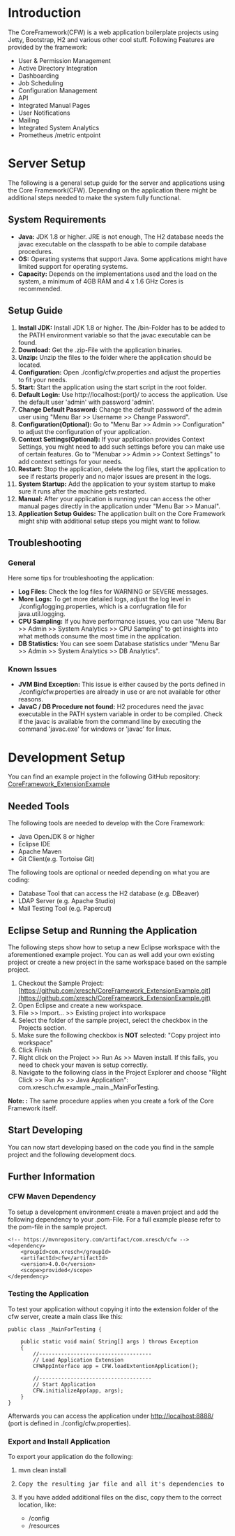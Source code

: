 # Introduction
The CoreFramework(CFW) is a web application boilerplate projects using Jetty, Bootstrap, H2 and various other cool stuff. 
Following Features are provided by the framework:
- User & Permission Management
- Active Directory Integration
- Dashboarding
- Job Scheduling
- Configuration Management
- API
- Integrated Manual Pages
- User Notifications
- Mailing
- Integrated System Analytics
- Prometheus /metric entpoint

# Server Setup
The following is a general setup guide for the server and applications using the Core Framework(CFW). Depending on the application there might be additional steps needed to make the system fully functional.

## System Requirements
*   **Java:** JDK 1.8 or higher. JRE is not enough, The H2 database needs the javac executable on the classpath to be able to compile database procedures.
*   **OS:** Operating systems that support Java. Some applications might have limited support for operating systems.
*   **Capacity:** Depends on the implementations used and the load on the system, a minimum of 4GB RAM and 4 x 1.6 GHz Cores is recommended.

## Setup Guide

1.  **Install JDK:** Install JDK 1.8 or higher. The /bin-Folder has to be added to the PATH environment variable so that the javac executable can be found.
2.  **Download:** Get the .zip-File with the application binaries.
3.  **Unzip:** Unzip the files to the folder where the application should be located.
4.  **Configuration:** Open ./config/cfw.properties and adjust the properties to fit your needs.
5.  **Start:** Start the application using the start script in the root folder.
6.  **Default Login:** Use http://localhost:{port}/ to access the application. Use the default user 'admin' with password 'admin'.
7.  **Change Default Password:** Change the default password of the admin user using "Menu Bar >> Username >> Change Password".
8.  **Configuration(Optional):** Go to "Menu Bar >> Admin >> Configuration" to adjust the configuration of your application.
9.  **Context Settings(Optional):** If your application provides Context Settings, you might need to add such settings before you can make use of certain features. Go to "Menubar >> Admin >> Context Settings" to add context settings for your needs.
10.  **Restart:** Stop the application, delete the log files, start the application to see if restarts properly and no major issues are present in the logs.
11.  **System Startup:** Add the application to your system startup to make sure it runs after the machine gets restarted.
12.  **Manual:** After your application is running you can access the other manual pages directly in the application under "Menu Bar >> Manual".
13.  **Application Setup Guides:** The application built on the Core Framework might ship with additional setup steps you might want to follow.

## Troubleshooting

### General
Here some tips for troubleshooting the application:

*   **Log Files:** Check the log files for WARNING or SEVERE messages.
*   **More Logs:** To get more detailed logs, adjust the log level in ./config/logging.properties, which is a confugration file for java.util.logging.
*   **CPU Sampling:** If you have performance issues, you can use "Menu Bar >> Admin >> System Analytics >> CPU Sampling" to get insights into what methods consume the most time in the application.
*   **DB Statistics:** You can see soem Database statistics under "Menu Bar >> Admin >> System Analytics >> DB Analytics".

### Known Issues
*   **JVM Bind Exception:** This issue is either caused by the ports defined in ./config/cfw.properties are already in use or are not available for other reasons.
*   **JavaC / DB Procedure not found:** H2 procedures need the javac executable in the PATH system variable in order to be compiled. Check if the javac is available from the command line by executing the command 'javac.exe' for windows or 'javac' for linux.

# Development Setup
You can find an example project in the following GitHub repository: [CoreFramework_ExtensionExample](https://github.com/xresch/CoreFramework_ExtensionExample)

## Needed Tools

The following tools are needed to develop with the Core Framework:

*   Java OpenJDK 8 or higher
*   Eclipse IDE
*   Apache Maven
*   Git Client(e.g. Tortoise Git)

The following tools are optional or needed depending on what you are coding:

*   Database Tool that can access the H2 database (e.g. DBeaver)
*   LDAP Server (e.g. Apache Studio)
*   Mail Testing Tool (e.g. Papercut)

## Eclipse Setup and Running the Application

The following steps show how to setup a new Eclipse workspace with the aforementioned example project. You can as well add your own existing project or create a new project in the same workspace based on the sample project.

1.  Checkout the Sample Project: [https://github.com/xresch/CoreFramework_ExtensionExample.git](https://github.com/xresch/CoreFramework_ExtensionExample.git)
2.  Open Eclipse and create a new workspace.
3.  File >> Import... >> Existing project into workspace
4.  Select the folder of the sample project, select the checkbox in the Projects section.
5.  Make sure the following checkbox is **NOT** selected: "Copy project into workspace"
6.  Click Finish
7.  Right click on the Project >> Run As >> Maven install. If this fails, you need to check your maven is setup correctly.
8.  Navigate to the following class in the Project Explorer and choose "Right Click >> Run As >> Java Application": com.xresch.cfw.example._main._MainForTesting.

**Note: :** The same procedure applies when you create a fork of the Core Framework itself.

## Start Developing

You can now start developing based on the code you find in the sample project and the following development docs.

## Further Information

### CFW Maven Dependency

To setup a development environment create a maven project and add the following dependency to your .pom-File. For a full example please refer to the pom-file in the sample project.

    <!-- https://mvnrepository.com/artifact/com.xresch/cfw -->
    <dependency>
    	<groupId>com.xresch</groupId>
    	<artifactId>cfw</artifactId>
    	<version>4.0.0</version>
    	<scope>provided</scope>
    </dependency>	

### Testing the Application

To test your application without copying it into the extension folder of the cfw server, create a main class like this:

    public class _MainForTesting {

        public static void main( String[] args ) throws Exception
        {
        	//------------------------------------
        	// Load Application Extension
        	CFWAppInterface app = CFW.loadExtentionApplication();

        	//------------------------------------
        	// Start Application
        	CFW.initializeApp(app, args);
        }
    }

Afterwards you can access the application under [http://localhost:8888/](http://localhost:8888/) (port is defined in ./config/cfw.properties).

### Export and Install Application

To export your application do the following:

1.  mvn clean install

2.  <pre>Copy the resulting jar file and all it's dependencies to {CFW_SERVER_ROOT}/extensions.</pre>

3.  If you have added additional files on the disc, copy them to the correct location, like:
    *   /config
    *   /resources
